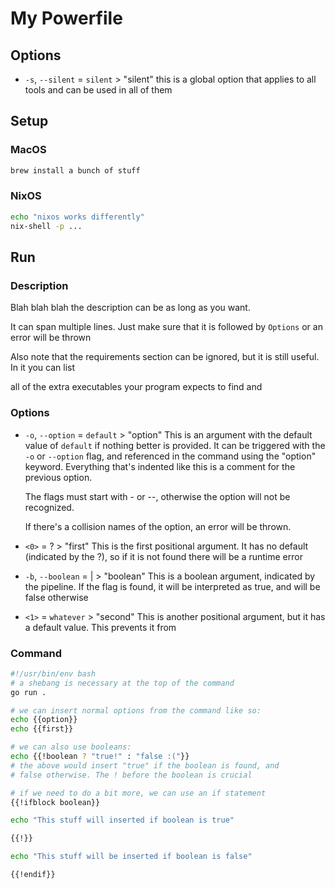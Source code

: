 # My Powerfile
## Options
- `-s`, `--silent` = `silent` > "silent"
    this is a global option that applies to all tools and can be used in all of them

## Setup
### MacOS
```bash
brew install a bunch of stuff
```

### NixOS
```bash
echo "nixos works differently"
nix-shell -p ...
```

## Run
### Description
Blah blah blah the description can be as long as you want.

It can span multiple lines. Just make sure that it is followed by `Options` or an error will be thrown

Also note that the requirements section can be ignored, but it is still useful. In it you can list

all of the extra executables your program expects to find and
### Options
- `-o`, `--option` = `default` > "option"
    This is an argument with the default value of `default` if nothing better
    is provided. It can be triggered with the `-o` or `--option` flag, and
    referenced in the command using the "option" keyword. Everything that's
    indented like this is a comment for the previous option.

    The flags must start with - or --, otherwise the option will not be recognized.

    If there's a collision names of the option, an error will be thrown.
- `<0>` = ? > "first"
    This is the first positional argument. It has no default (indicated by
    the ?), so if it is not found there will be a runtime error
- `-b`, `--boolean` = | > "boolean"
    This is a boolean argument, indicated by the pipeline. If the flag is found, it
    will be interpreted as true, and will be false otherwise
- `<1>` = `whatever` > "second"
    This is another positional argument, but it has a default value. This prevents it from

### Command
```bash
#!/usr/bin/env bash
# a shebang is necessary at the top of the command
go run .

# we can insert normal options from the command like so:
echo {{option}}
echo {{first}}

# we can also use booleans:
echo {{!boolean ? "true!" : "false :("}}
# the above would insert "true" if the boolean is found, and
# false otherwise. The ! before the boolean is crucial

# if we need to do a bit more, we can use an if statement
{{!ifblock boolean}}

echo "This stuff will inserted if boolean is true"

{{!}}

echo "This stuff will be inserted if boolean is false"

{{!endif}}
```
